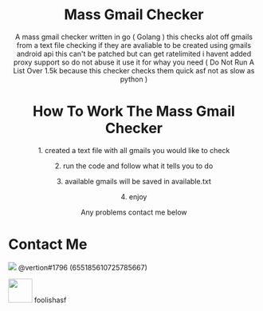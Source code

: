 <h1 align="center"> Mass Gmail Checker </h1>
<p align="center">A mass gmail checker written in go ( Golang ) this checks alot off gmails from a text file checking if they are avaliable to be created using gmails android api this can't be patched but can get ratelimited i havent added proxy support so do not abuse it use it for whay you need ( Do Not Run A List Over 1.5k because this checker checks them quick asf not as slow as python )<a href="https://github.com/vertionn"></a></p>


<h1 align="center"> How To Work The Mass Gmail Checker </h1>
<p align="center">1. created a text file with all gmails you would like to check<a href="https://discord.com/"></a></p>
<p align="center">2. run the code and follow what it tells you to do<a href="https://discord.com/"></a></p>
<p align="center">3. available gmails will be saved in available.txt<a href="https://discord.com/"></a></p>
<p align="center">4. enjoy<a href="https://discord.com/"></a></p>

<p align="center">Any problems contact me below<a href="https://discord.com/"></a></p>

<h1 align="left"> Contact Me </h1>
<p align="left"><a href="https://discord.com/users/655185610725785667"><img src="https://skillicons.dev/icons?i=discord" /></a> @vertion#1796 (655185610725785667)</p>
<p align="left"><a href="https://t.me/foolishasf"><img src="https://www.freepnglogos.com/uploads/telegram-logo-png-0.png"  width="48" height="48" /></a> foolishasf</p>
